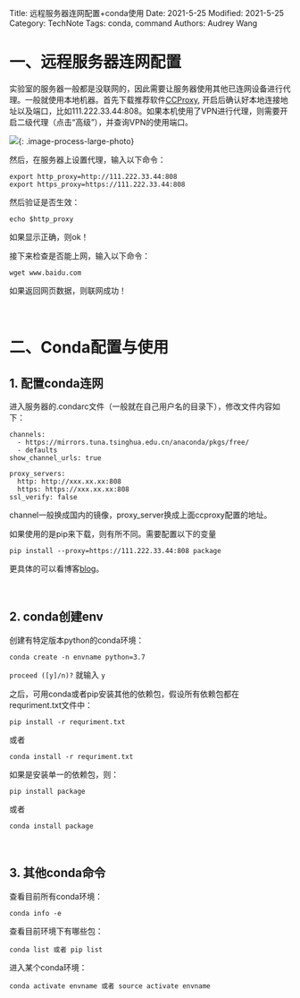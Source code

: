 Title: 远程服务器连网配置+conda使用 
Date: 2021-5-25
Modified: 2021-5-25
Category: TechNote
Tags: conda, command
Authors: Audrey Wang


# 一、远程服务器连网配置

实验室的服务器一般都是没联网的，因此需要让服务器使用其他已连网设备进行代理。一般就使用本地机器。首先下载推荐软件[CCProxy](https://www.youngzsoft.net/ccproxy/), 开启后确认好本地连接地址以及端口，比如111.222.33.44:808。如果本机使用了VPN进行代理，则需要开启二级代理（点击“高级”），并查询VPN的使用端口。

![]({static}/pictures/ccproxy.jpg){: .image-process-large-photo}

然后，在服务器上设置代理，输入以下命令：

```text
export http_proxy=http://111.222.33.44:808
export https_proxy=https://111.222.33.44:808
```
然后验证是否生效：

```text
echo $http_proxy
```
如果显示正确，则ok！

接下来检查是否能上网，输入以下命令：

```text
wget www.baidu.com
```
如果返回网页数据，则联网成功！


<br />

# 二、Conda配置与使用

## 1. 配置conda连网
进入服务器的.condarc文件（一般就在自己用户名的目录下），修改文件内容如下：

```text
channels:
  - https://mirrors.tuna.tsinghua.edu.cn/anaconda/pkgs/free/
  - defaults
show_channel_urls: true
 
proxy_servers:
  http: http://xxx.xx.xx:808
  https: https://xxx.xx.xx:808
ssl_verify: false
```
channel一般换成国内的镜像，proxy_server换成上面ccproxy配置的地址。

如果使用的是pip来下载，则有所不同。需要配置以下的变量

```text
pip install --proxy=https://111.222.33.44:808 package
```
更具体的可以看博客[blog](https://leifengblog.net/blog/how-to-use-pip-behind-a-proxy/)。

<br />

## 2. conda创建env
创建有特定版本python的conda环境：

```text
conda create -n envname python=3.7
```
`proceed ([y]/n)?` 就输入 `y`

之后，可用conda或者pip安装其他的依赖包，假设所有依赖包都在requriment.txt文件中：

```text
pip install -r requriment.txt
```
或者

```text
conda install -r requriment.txt
```

如果是安装单一的依赖包，则：

```text
pip install package
```
或者

```text
conda install package
```


<br />

## 3. 其他conda命令
查看目前所有conda环境：

```text
conda info -e
```
查看目前环境下有哪些包：

```text
conda list 或者 pip list
```
进入某个conda环境：

```text
conda activate envname 或者 source activate envname
```
